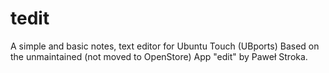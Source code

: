 # tedit
A simple and basic notes, text editor for Ubuntu Touch (UBports)
Based on the unmaintained (not moved to OpenStore) App "edit" by Paweł Stroka.
